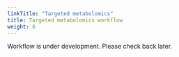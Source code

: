 ```yaml
---
linkTitle: "Targeted metabolomics"
title: Targeted metabolomics workflow
weight: 6
---
```


Workflow is under development. Please check back later.

